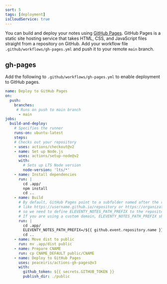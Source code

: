 ```yaml
---
sort: 5
tags: [deployment]
isCloudService: true
---
```


You can build and deploy your notes using [GitHub Pages](https://pages.github.com/). GitHub Pages is a static site hosting service that takes HTML, CSS, and JavaScript files straight from a repository on GitHub. Add your workflow file `.github/workflows/gh-pages.yml` and push it to your remote `main` branch.

## gh-pages

Add the following to `.github/workflows/gh-pages.yml` to enable deployment to GitHub pages.

```yaml
name: Deploy to GitHub Pages
on:
  push:
    branches:
     # Runs on push to main branch
      - main
jobs:
  build-and-deploy:
    # Specifies the runner
    runs-on: ubuntu-latest
    steps:
    # Checks out your repository
    - uses: actions/checkout@v2 
    - name: Set up Node.js
      uses: actions/setup-node@v2
      with:
        # Sets up LTS Node version
        node-version: 'lts/*'
    - name: Install dependencies
      run: |
        cd .app/
        npm install
        cd ..
    - name: Build
      # By default, GitHub Pages point to a subfolder named after the repository name,
      # like https://username.github.io/repository or https://organization.github.io/repository,
      # so we need to define ELEVENTY_NOTES_PATH_PREFIX to the repository name.
      # If you are using a custom domain, ELEVENTY_NOTES_PATH_PREFIX should point to /
      run: |
        cd .app/
        ELEVENTY_NOTES_PATH_PREFIX=/${{ github.event.repository.name }}/ npm run build
        cd ..
    - name: Move dist to public
      run: mv .app/dist public
    - name: Prepare CNAME
      run: cp CNAME_DEFAULT public/CNAME
    - name: Deploy to GitHub Pages
      uses: peaceiris/actions-gh-pages@v3
      with:
        github_token: ${{ secrets.GITHUB_TOKEN }}
        publish_dir: ./public 
```
